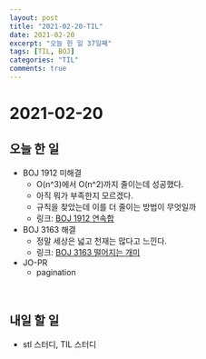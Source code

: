 ```yaml
---
layout: post
title: "2021-02-20-TIL"
date: 2021-02-20
excerpt: "오늘 한 일 37일째"
tags: [TIL, BOJ]
categories: "TIL"
comments: true
---
```


# 2021-02-20

## 오늘 한 일    
- BOJ 1912 미해결
    - O(n^3)에서 O(n^2)까지 줄이는데 성공했다.
    - 아직 뭐가 부족한지 모르겠다.
    - 규칙을 찾았는데 이를 더 줄이는 방법이 무엇일까
    - 링크: [BOJ 1912 연속합](https://l-zzu-h.tistory.com/entry/BOJ-1912%EC%97%B0%EC%86%8D%ED%95%A9)
- BOJ 3163 해결
    - 정말 세상은 넓고 천재는 많다고 느낀다.
    - 링크: [BOJ 3163 떨어지는 개미](https://l-zzu-h.tistory.com/entry/BOJ-3163%EB%96%A8%EC%96%B4%EC%A7%80%EB%8A%94-%EA%B0%9C%EB%AF%B8)
- JO-PR
    - pagination


<br>

## 내일 할 일
- stl 스터디, TIL 스터디
